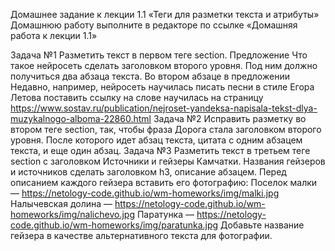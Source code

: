 Домашнее задание к лекции 1.1 «Теги для разметки текста и атрибуты»
Домашнюю работу выполните в редакторе по ссылке «Домашняя работа к лекции 1.1»

Задача №1
Разметить текст в первом теге section. Предложение Что такое нейросеть сделать заголовком второго уровня. Под ним должно получиться два абзаца текста.
Во втором абзаце в предложении Недавно, например, нейросеть научилась писать песни в стиле Егора Летова поставить ссылку на слове научилась на страницу https://www.sostav.ru/publication/nejroset-yandeksa-napisala-tekst-dlya-muzykalnogo-alboma-22860.html
Задача №2
Исправить разметку во втором теге section, так, чтобы фраза Дорога стала заголовком второго уровня. После которого идет абзац текста, цитата с одним абзацем текста, и еще один абзац.
Задача №3
Разметить текст в третьем теге section с заголовком Источники и гейзеры Камчатки. Названия гейзеров и источников сделать заголовком h3, описание абзацем. Перед описанием каждого гейзера вставить его фотографию:
Поселок малки — https://netology-code.github.io/wm-homeworks/img/malki.jpg
Налычевская долина — https://netology-code.github.io/wm-homeworks/img/nalichevo.jpg
Паратунка — https://netology-code.github.io/wm-homeworks/img/paratunka.jpg
Добавьте название гейзера в качестве альтернативного текста для фотографии.
